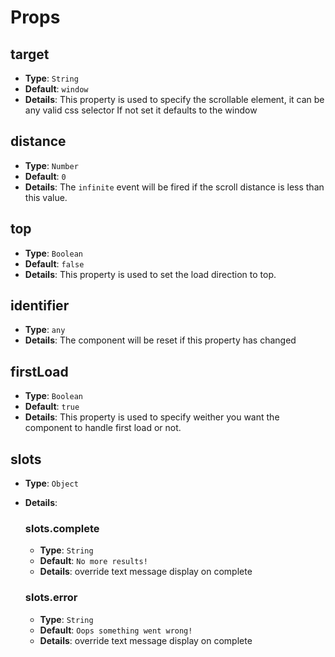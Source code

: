 # Props

## target

- **Type**: `String`
- **Default**: `window`
- **Details**:
  This property is used to specify the scrollable element, it can be any valid css selector
  If not set it defaults to the window

## distance

- **Type**: `Number`
- **Default**: `0`
- **Details**:
  The `infinite` event will be fired if the scroll distance is less than this value.

## top

- **Type**: `Boolean`
- **Default**: `false`
- **Details**:
  This property is used to set the load direction to top.

## identifier

- **Type**: `any`
- **Details**:
  The component will be reset if this property has changed

## firstLoad

- **Type**: `Boolean`
- **Default**: `true`
- **Details**:
  This property is used to specify weither you want the component to handle first load or not.

## slots

- **Type**: `Object`
- **Details**:

  ### slots.complete

  - **Type**: `String`
  - **Default**: `No more results!`
  - **Details**:
    override text message display on complete

  ### slots.error

  - **Type**: `String`
  - **Default**: `Oops something went wrong!`
  - **Details**:
    override text message display on complete